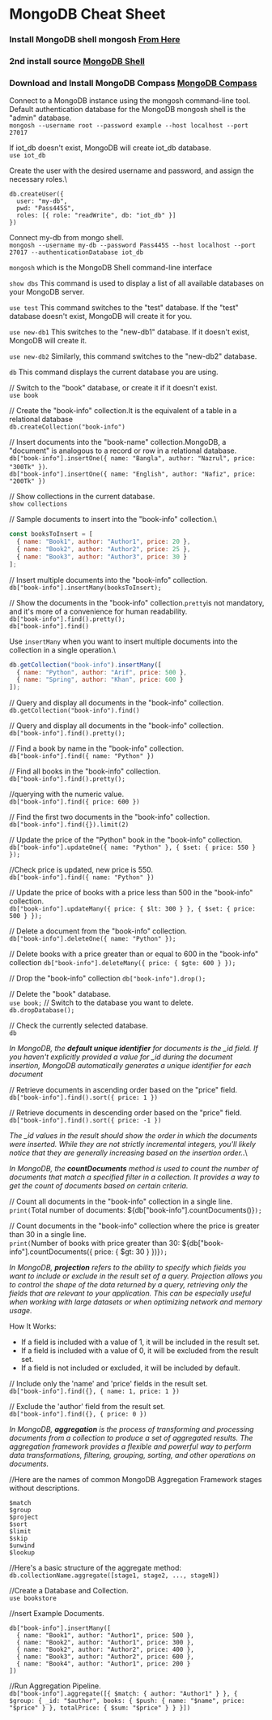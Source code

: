# MongoDB Cheat Sheet

### Install MongoDB shell mongosh **[From Here](https://www.mongodb.com/docs/mongodb-shell/install/)**
### 2nd install source [MongoDB Shell](https://www.mongodb.com/try/download/shell)
### Download and Install MongoDB Compass [MongoDB Compass](https://www.mongodb.com/try/download/compass)


Connect to a MongoDB instance using the mongosh command-line tool. Default authentication database for the MongoDB mongosh shell is the "admin" database. \
`mongosh --username root --password example --host localhost --port 27017`

If iot_db doesn't exist, MongoDB will create iot_db database.\
`use iot_db`

Create the user with the desired username and password, and assign the necessary roles.\
```shell
db.createUser({
  user: "my-db",
  pwd: "Pass445S",
  roles: [{ role: "readWrite", db: "iot_db" }]
})
```
Connect my-db from mongo shell.\
`mongosh --username my-db --password Pass445S --host localhost --port 27017 --authenticationDatabase iot_db`

`mongosh` which is the MongoDB Shell command-line interface

`show dbs` This command is used to display a list of all available databases on your MongoDB server.

`use test` This command switches to the "test" database. If the "test" database doesn't exist, MongoDB will create it for you.

`use new-db1` This switches to the "new-db1" database. If it doesn't exist, MongoDB will create it.

`use new-db2` Similarly, this command switches to the "new-db2" database.

`db` This command displays the current database you are using.

// Switch to the "book" database, or create it if it doesn't exist.\
`use book`  

// Create the "book-info" collection.It is the equivalent of a table in a relational database\
`db.createCollection("book-info")`  

// Insert documents into the "book-name" collection.MongoDB, a "document" is analogous to a record or row in a relational database.\
`db["book-info"].insertOne({ name: "Bangla", author: "Nazrul", price: "300Tk" })`.\
`db["book-info"].insertOne({ name: "English", author: "Nafiz", price: "200Tk" })`

// Show collections in the current database.\
`show collections`

// Sample documents to insert into the "book-info" collection.\
```javascript
const booksToInsert = [
  { name: "Book1", author: "Author1", price: 20 },
  { name: "Book2", author: "Author2", price: 25 },
  { name: "Book3", author: "Author3", price: 30 }
];
```
// Insert multiple documents into the "book-info" collection.\
`db["book-info"].insertMany(booksToInsert);`

// Show the documents in the "book-info" collection.`pretty`is not mandatory, and it's more of a convenience for human readability.\
`db["book-info"].find().pretty();`\
`db["book-info"].find()`

Use `insertMany` when you want to insert multiple documents into the collection in a single operation.\

```javascript
db.getCollection("book-info").insertMany([
  { name: "Python", author: "Arif", price: 500 },
  { name: "Spring", author: "Khan", price: 600 }
]);
```
// Query and display all documents in the "book-info" collection.\
`db.getCollection("book-info").find()`

// Query and display all documents in the "book-info" collection.\
`db["book-info"].find().pretty();`

// Find a book by name in the "book-info" collection.\
`db["book-info"].find({ name: "Python" })`

// Find all books in the "book-info" collection.\
`db["book-info"].find().pretty();`

//querying with the numeric value.\
`db["book-info"].find({ price: 600 })`

// Find the first two documents in the "book-info" collection.\
`db["book-info"].find({}).limit(2)`

// Update the price of the "Python" book in the "book-info" collection.\
`db["book-info"].updateOne({ name: "Python" }, { $set: { price: 550 } });`

//Check price is updated, new price is 550.\
`db["book-info"].find({ name: "Python" })`

// Update the price of books with a price less than 500 in the "book-info" collection.\
`db["book-info"].updateMany({ price: { $lt: 300 } }, { $set: { price: 500 } });`

// Delete a document from the "book-info" collection.\
`db["book-info"].deleteOne({ name: "Python" });`

// Delete books with a price greater than or equal to 600 in the "book-info" collection
`db["book-info"].deleteMany({ price: { $gte: 600 } });`

// Drop the "book-info" collection
`db["book-info"].drop();`

// Delete the "book" database.\
`use book;`  // Switch to the database you want to delete.\
`db.dropDatabase();`

// Check the currently selected database.\
`db`

*In MongoDB, the **default unique identifier** for documents is the _id field. If you haven't explicitly provided a value for _id during the document insertion, MongoDB automatically generates a unique identifier for each document*

// Retrieve documents in ascending order based on the "price" field.\
`db["book-info"].find().sort({ price: 1 })`

// Retrieve documents in descending order based on the "price" field.\
`db["book-info"].find().sort({ price: -1 })`

*The *_id* values in the result should show the order in which the documents were inserted. While they are not strictly incremental integers, you'll likely notice that they are generally increasing based on the insertion order.*.\

*In MongoDB, the **countDocuments** method is used to count the number of documents that match a specified filter in a collection. It provides a way to get the count of documents based on certain criteria.*

// Count all documents in the "book-info" collection in a single line.\
`print(`Total number of documents: ${db["book-info"].countDocuments()}`);`

// Count documents in the "book-info" collection where the price is greater than 30 in a single line.\
`print(`Number of books with price greater than 30: ${db["book-info"].countDocuments({ price: { $gt: 30 } })}`);`


*In MongoDB, **projection** refers to the ability to specify which fields you want to include or exclude in the result set of a query. Projection allows you to control the shape of the data returned by a query, retrieving only the fields that are relevant to your application. This can be especially useful when working with large datasets or when optimizing network and memory usage.*

How It Works:
* If a field is included with a value of 1, it will be included in the result set.
* If a field is included with a value of 0, it will be excluded from the result set.
* If a field is not included or excluded, it will be included by default.

// Include only the 'name' and 'price' fields in the result set.\
`db["book-info"].find({}, { name: 1, price: 1 })`

// Exclude the 'author' field from the result set.\
`db["book-info"].find({}, { price: 0 })`

*In MongoDB, **aggregation** is the process of transforming and processing documents from a collection to produce a set of aggregated results. The aggregation framework provides a flexible and powerful way to perform data transformations, filtering, grouping, sorting, and other operations on documents.*

//Here are the names of common MongoDB Aggregation Framework stages without descriptions.
```
$match
$group
$project
$sort
$limit
$skip
$unwind
$lookup
```

//Here's a basic structure of the aggregate method:\
`db.collectionName.aggregate([stage1, stage2, ..., stageN])`

//Create a Database and Collection.\
`use bookstore`

//nsert Example Documents.
```
db["book-info"].insertMany([
  { name: "Book1", author: "Author1", price: 500 },
  { name: "Book2", author: "Author1", price: 300 },
  { name: "Book2", author: "Author2", price: 400 },
  { name: "Book3", author: "Author2", price: 600 },
  { name: "Book4", author: "Author1", price: 200 }
])
```

//Run Aggregation Pipeline.\
`db["book-info"].aggregate([{ $match: { author: "Author1" } }, { $group: { _id: "$author", books: { $push: { name: "$name", price: "$price" } }, totalPrice: { $sum: "$price" } } }])`


